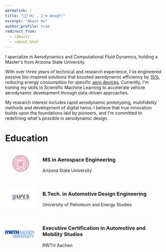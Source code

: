 ```yaml
---
permalink: /
title: "👋🏼 Hi , I'm Amogh!"
excerpt: "About me"
author_profile: true
redirect_from: 
  - /about/
  - /about.html
---
```



I specialize in Aerodynamics and Computational Fluid Dynamics, holding a Master's from Arizona State University. 

With over three years of technical and research experience, I've engineered passive bio-inspired solutions that boosted aerodynamic efficiency by [15%](https://amogh-kulkarni.github.io/publication/2010-10-01-paper-title-number-2), reducing energy consumption for specific [aero devices](https://amogh-kulkarni.github.io/portfolio/project1/). Currently, I'm honing my skills in Scientific Machine Learning to accelerate vehicle aerodynamic development through data-driven approaches.

My research interest includes rapid aerodynamic prototyping, multifidelity methods and development of digital twins. I believe that true innovation builds upon the foundations laid by pioneers, and I'm committed to redefining what's possible in aerodynamic design.


# Education



<!-- Education Entry 1 -->
<div style="display: flex; align-items: center; margin-bottom: 20px;">
  <img src="/images/asu_logo.png" alt="Arizona State University Logo" style="width: 100px; height: auto; margin-right: 20px;">
  <div>
    <h3>MS in Aerospace Engineering</h3>
    <p>Arizona State University</p>
  </div>
</div>

<!-- Education Entry 2 -->
<div style="display: flex; align-items: center; margin-bottom: 20px;">
  <img src="/images/upes_logo.jpg" alt="University of Petroleum and Energy Studies Logo" style="width: 100px; height: auto; margin-right: 20px;">
  <div>
    <h3>B.Tech. in Automotive Design Engineering</h3>
    <p>University of Petroleum and Energy Studies</p>
  </div>
</div>

<!-- Education Entry 3 -->
<div style="display: flex; align-items: center; margin-bottom: 20px;">
  <img src="/images/rwth_logo.png" alt="RWTH Aachen Logo" style="width: 100px; height: auto; margin-right: 20px;">
  <div>
    <h3>Executive Certification in Automotive and Mobility Studies</h3>
    <p>RWTH Aachen</p>
  </div>
</div>
